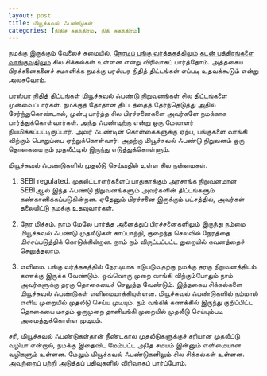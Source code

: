 ```yaml
---
layout: post
title: மியூச்சுவல் ஃபண்டுகள்
categories: [நிதிச் சுதந்திரம், நிதி சுதந்திரம்]
---
```


நமக்கு இருக்கும் வேலைச் சுமையில், [நேரடிப் பங்கு வர்த்தகத்திலும்](/14) [கடன் பத்திரங்களை வாங்குவதிலும்](/15) சில சிக்கல்கள் உள்ளன என்று விரிவாகப் பார்த்தோம். அத்தகைய பிரச்சனைகளைச் சமாளிக்க நமக்கு பரஸ்பர நிதித் திட்டங்கள் எப்படி உதவக்கூடும் என்று அலசுவோம்.


பரஸ்பர நிதித் திட்டங்கள்
மியூச்சுவல் ஃபண்டு நிறுவனங்கள் சில திட்டங்களை முன்வைப்பார்கள். நமக்குத் தோதான திட்டத்தைத் தேர்ந்தெடுத்து அதில் சேர்ந்துகொண்டால், முன்பு பார்த்த சில பிரச்சனைகளை அவர்களே நமக்காக பார்த்துக்கொள்வார்கள். அந்த ஃபண்டிற்கு என்று ஒரு மேலாளர் நியமிக்கப்பட்டிருப்பார். அவர் ஃபண்டின் கொள்கைகளுக்கு ஏற்ப, பங்குகளை வாங்கி விற்கும் பொறுப்பை ஏற்றுக்கொள்வார். அதற்கு மியூச்சுவல் ஃபண்டு நிறுவனம் ஒரு தொகையை நம் முதலீட்டில் இருந்து எடுத்துக்கொள்ளும். 

மியூச்சுவல் ஃபண்டுகளில் முதலீடு செய்வதில் உள்ள சில நன்மைகள்.

1. SEBI regulated. முதலீட்டாளர்களைப் பாதுகாக்கும் அரசாங்க நிறுவனமான SEBIஆல் இந்த ஃபண்டு நிறுவனங்களும் அவர்களின் திட்டங்களும் கண்கானிக்கப்படுகின்றன. ஏதேனும் பிரச்சனை இருக்கும் பட்சத்தில், அவர்கள் தலையிட்டு நமக்கு உதவுவார்கள்.

2. நேர மிச்சம். நாம் மேலே பார்த்த அனைத்துப் பிரச்சனைகளிலும் இருந்து நம்மை மியூச்சுவல் ஃபண்டு முதலீடுகள் காப்பாற்றி, குறைந்த செலவில் நேரத்தை மிச்சப்படுத்திக் கொடுக்கின்றன. நாம் நம் விருப்பப்பட்ட துறையில் கவனத்தைச் செலுத்தலாம்.

3. எளிமை. பங்கு வர்த்தகத்தில் நேரடியாக ஈடுபடுவதற்கு நமக்கு தரகு நிறுவனத்திடம் கணக்கு இருக்க வேண்டும். ஒவ்வொரு முறை வாங்கி விற்கும்போதும் நாம் அவர்களுக்கு தரகு தொகையைச் செலுத்த வேண்டும். இத்தகைய சிக்கல்களை மியூச்சுவல் ஃபண்டுகள் எளிமையாக்கியுள்ளன. மியூச்சுவல் ஃபண்டுகளில் நம்மால் எளிய முறையில் முதலீடு செய்ய முடியும். நம் வங்கிக் கணக்கில் இருந்து குறிப்பிட்ட தொகையை மாதம் ஒருமுறை தானியங்கி முறையில் முதலீடு செய்யும்படி அமைத்துக்கொள்ள முடியும்.

சரி, மியூச்சுவல் ஃபண்டுகள்தான் நீண்டகால முதலீடுகளுக்குச் சரியான முதலீட்டு வழியா என்றால், நமக்கு இதைவிட மேம்பட்ட அதே சமயம் இன்னும் எளிமையான வழிகளும் உள்ளன. மேலும் மியூச்சுவல் ஃபண்டுகளிலும் சில சிக்கல்கள் உள்ளன. அவற்றைப் பற்றி அடுத்தப் பதிவுகளில் விரிவாகப் பார்ப்போம்.